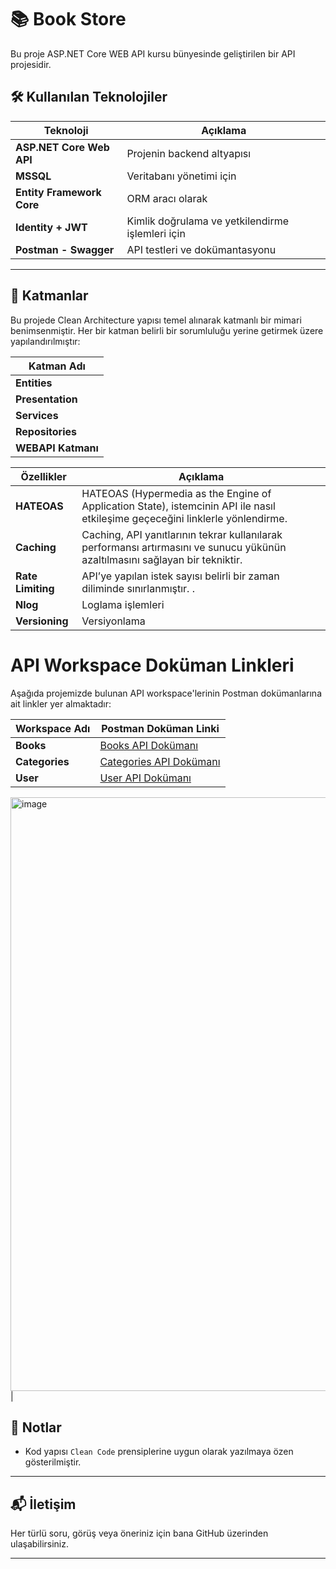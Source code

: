 # 📚 Book Store 

Bu proje ASP.NET Core WEB API kursu bünyesinde geliştirilen bir API projesidir.




## 🛠 Kullanılan Teknolojiler

| Teknoloji              | Açıklama                                              |
|------------------------|--------------------------------------------------------|
| **ASP.NET Core Web API** | Projenin backend altyapısı                            |
| **MSSQL**              | Veritabanı yönetimi için                              |
| **Entity Framework Core** | ORM aracı olarak                                     |
| **Identity + JWT**     | Kimlik doğrulama ve yetkilendirme işlemleri için      |
| **Postman -  Swagger**            | API testleri ve dokümantasyonu                        |

---

## 🧱 Katmanlar

Bu projede Clean Architecture yapısı temel alınarak katmanlı bir mimari benimsenmiştir. Her bir katman belirli bir sorumluluğu yerine getirmek üzere yapılandırılmıştır:

| Katman Adı           
|----------------------|
| **Entities** |
| **Presentation** |
| **Services** |
| **Repositories** |
| **WEBAPI Katmanı**|


| Özellikler              | Açıklama                                              |
|------------------------|--------------------------------------------------------|
| **HATEOAS** |HATEOAS (Hypermedia as the Engine of Application State), istemcinin API ile nasıl etkileşime geçeceğini linklerle yönlendirme.                      |
| **Caching**              | Caching, API yanıtlarının tekrar kullanılarak performansı artırmasını ve sunucu yükünün azaltılmasını sağlayan bir tekniktir.                              |
| **Rate Limiting** |API’ye yapılan istek sayısı belirli bir zaman diliminde sınırlanmıştır. .                               |
| **Nlog**     | Loglama işlemleri |
| **Versioning**            | Versiyonlama               |

# API Workspace Doküman Linkleri

Aşağıda projemizde bulunan API workspace'lerinin Postman dokümanlarına ait linkler yer almaktadır:

| Workspace Adı | Postman Doküman Linki                                                                                      |
|---------------|------------------------------------------------------------------------------------------------------------|
| **Books**     | [Books API Dokümanı](https://documenter.getpostman.com/view/37005138/2sB34hEzUm#78156633-c077-4e58-a007-9bc0fdee5526)      |
| **Categories**| [Categories API Dokümanı](https://documenter.getpostman.com/view/37005138/2sB34hEzZ6)                        |
| **User**      | [User API Dokümanı](https://documenter.getpostman.com/view/37005138/2sB34hEzZ5)        

<img width="1901" height="950" alt="image" src="https://github.com/user-attachments/assets/513dcf56-6084-49ab-b5b6-1544ba8244d7" />
|


## 📌 Notlar

- Kod yapısı `Clean Code` prensiplerine uygun olarak yazılmaya özen gösterilmiştir.

---

## 📬 İletişim

Her türlü soru, görüş veya öneriniz için bana GitHub üzerinden ulaşabilirsiniz.

---
